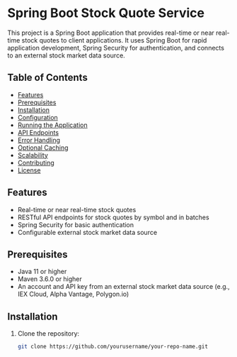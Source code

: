 # Spring Boot Stock Quote Service

This project is a Spring Boot application that provides real-time or near real-time stock quotes to client applications. It uses Spring Boot for rapid application development, Spring Security for authentication, and connects to an external stock market data source.

## Table of Contents

- [Features](#features)
- [Prerequisites](#prerequisites)
- [Installation](#installation)
- [Configuration](#configuration)
- [Running the Application](#running-the-application)
- [API Endpoints](#api-endpoints)
- [Error Handling](#error-handling)
- [Optional Caching](#optional-caching)
- [Scalability](#scalability)
- [Contributing](#contributing)
- [License](#license)

## Features

- Real-time or near real-time stock quotes
- RESTful API endpoints for stock quotes by symbol and in batches
- Spring Security for basic authentication
- Configurable external stock market data source

## Prerequisites

- Java 11 or higher
- Maven 3.6.0 or higher
- An account and API key from an external stock market data source (e.g., IEX Cloud, Alpha Vantage, Polygon.io)

## Installation

1. Clone the repository:
   ```bash
   git clone https://github.com/yourusername/your-repo-name.git
